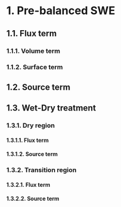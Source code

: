 # 1. Pre-balanced SWE

## 1.1. Flux term

### 1.1.1. Volume term

### 1.1.2. Surface term

## 1.2. Source term

## 1.3. Wet-Dry treatment

### 1.3.1. Dry region

#### 1.3.1.1. Flux term
#### 1.3.1.2. Source term

### 1.3.2. Transition region

#### 1.3.2.1. Flux term
#### 1.3.2.2. Source term
